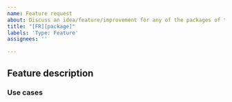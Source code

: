 ```yaml
---
name: Feature request
about: Discuss an idea/feature/improvement for any of the packages of the library (rooting, integrity or antipiracy)
title: "[FR][package]"
labels: 'Type: Feature'
assignees: ''

---
```



## Feature description
<!-- A description of the feature -->


### Use cases
<!-- Instances where you think this feature would be useful -->

